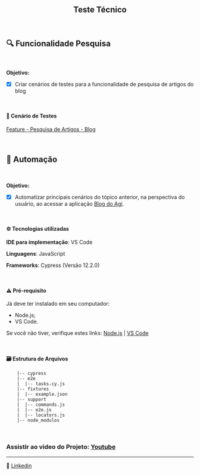 <h2 align="center"> Teste Técnico </h2>

<br>

## 🔍 Funcionalidade Pesquisa

<br>


**Objetivo:** 

- [x]  Criar cenários de testes para a funcionalidade de pesquisa de artigos do blog

<br>

#### 📝 Cenário de Testes
[Feature - Pesquisa de Artigos - Blog](https://www.notion.so/Cen-rio-de-Testes-c5f1503ec0c841a9988190cdf109d300?pvs=4)


<br>


##  🤖 Automação

<br>


**Objetivo:** 

- [x]  Automatizar principais cenários do tópico anterior, na perspectiva do usuário, ao acessar a aplicação [Blog do Agi](https://blogdoagi.com.br/).
<br>

#### ⚙️ Tecnologias utilizadas

**IDE para implementação**: VS Code

**Linguagens**: JavaScript

**Frameworks**: Cypress (Versão 12.2.0)

<br>

 #### ⚠️ Pré-requisito

Já deve ter instalado em seu computador:
- Node.js;
- VS Code.


Se você não tiver, verifique estes links: [Node.js](https://nodejs.org/en/) | [VS Code](https://code.visualstudio.com/)

<br>


#### 🗃️ Estrutura de Arquivos

```
    |-- cypress
    |-- e2e
    |  |-- tasks.cy.js
    |-- fixtures
    |  |-- example.json
    |-- support
    |  |-- commands.js
    |  |-- e2e.js
    |  |-- locators.js
    |-- node_modulos
```
<br>

### Assistir ao video do Projeto: [Youtube](https://youtu.be/wE2F66YoOIA)
	
 ------
	
:speech_balloon: [Linkedin](https://www.linkedin.com/in/camilalnmoura/)
